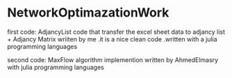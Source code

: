 # NetworkOptimazationWork
first code:
AdjancyList code that transfer the excel sheet data to adjancy list + Adjancy Matrix wriiten by me .it is a nice clean code .written with a julia programming languages

second code:
MaxFlow algorithm implemention written by AhmedElmasry with julia programming languages
